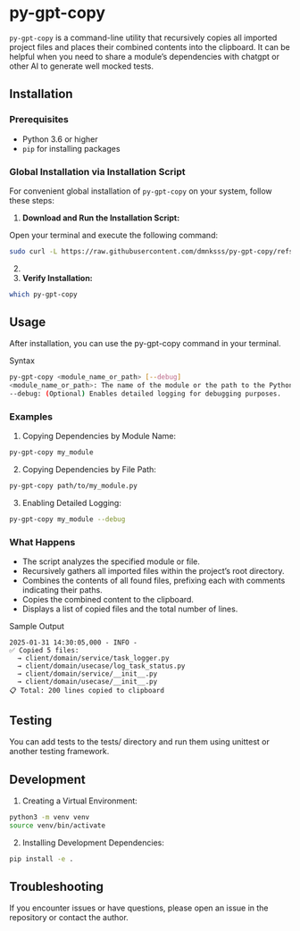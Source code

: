 
# py-gpt-copy

`py-gpt-copy` is a command-line utility that recursively copies all imported project files and places their combined contents into the clipboard.
It can be helpful when you need to share a module’s dependencies with chatgpt or other AI to generate well mocked tests.

## Installation

### Prerequisites

- Python 3.6 or higher
- `pip` for installing packages

### Global Installation via Installation Script

For convenient global installation of `py-gpt-copy` on your system, follow these steps:

1. **Download and Run the Installation Script:**

Open your terminal and execute the following command:

```bash
sudo curl -L https://raw.githubusercontent.com/dmnksss/py-gpt-copy/refs/heads/main/copy_module.py -o /usr/local/bin/py-gpt-copy && sudo chmod +x /usr/local/bin/py-gpt-copy
````
2. 
3. **Verify Installation:**
```bash
which py-gpt-copy
```

## Usage

After installation, you can use the py-gpt-copy command in your terminal.

Syntax

```bash
py-gpt-copy <module_name_or_path> [--debug]
<module_name_or_path>: The name of the module or the path to the Python file whose dependencies you want to copy.
--debug: (Optional) Enables detailed logging for debugging purposes.
```

### Examples

1. Copying Dependencies by Module Name:

```bash
py-gpt-copy my_module
```

2.	Copying Dependencies by File Path:

```bash
py-gpt-copy path/to/my_module.py
```

3.	Enabling Detailed Logging:

```bash
py-gpt-copy my_module --debug
```


### What Happens
- The script analyzes the specified module or file.
- Recursively gathers all imported files within the project’s root directory.
- Combines the contents of all found files, prefixing each with comments indicating their paths.
- Copies the combined content to the clipboard.
- Displays a list of copied files and the total number of lines.

Sample Output

```
2025-01-31 14:30:05,000 - INFO - 
✅ Copied 5 files:
  → client/domain/service/task_logger.py
  → client/domain/usecase/log_task_status.py
  → client/domain/service/__init__.py
  → client/domain/usecase/__init__.py
📋 Total: 200 lines copied to clipboard
```

## Testing

You can add tests to the tests/ directory and run them using unittest or another testing framework.

## Development
1.	Creating a Virtual Environment:

```bash
python3 -m venv venv
source venv/bin/activate
```
2.	Installing Development Dependencies:
```bash
pip install -e .
```


## Troubleshooting

If you encounter issues or have questions, please open an issue in the repository or contact the author.
